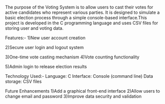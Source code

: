 The purpose of the Voting System is to allow users to cast their votes for active candidates who represent various parties. It is designed to simulate a basic election process through a simple console-based interface.This project is developed in the C programming language and uses CSV files for storing user and voting data.

Features:-
  1)New user account creation
  
  2)Secure user login and logout system
  
  3)One-time vote casting mechanism
  4)Vote counting functionality
  
  5)Admin login to release election results

Technology Used:-
Language: C
Interface: Console (command line)
Data storage: CSV files

Future Enhancements
  1)Add a graphical front-end interface
  2)Allow users to change email and password
  3)Improve data security and validation
